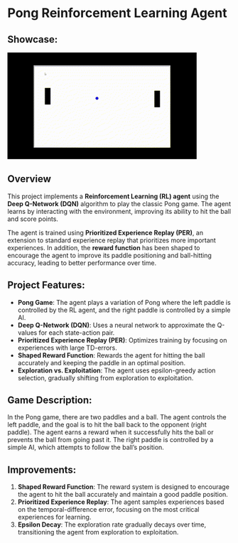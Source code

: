 # Pong Reinforcement Learning Agent

## Showcase:
![PongRLGif](https://github.com/Suhas-S63/Pong_RL_Project/blob/main/PongRLGif.gif)

## Overview
This project implements a **Reinforcement Learning (RL) agent** using the **Deep Q-Network (DQN)** algorithm to play the classic Pong game. The agent learns by interacting with the environment, improving its ability to hit the ball and score points. 

The agent is trained using **Prioritized Experience Replay (PER)**, an extension to standard experience replay that prioritizes more important experiences. In addition, the **reward function** has been shaped to encourage the agent to improve its paddle positioning and ball-hitting accuracy, leading to better performance over time.

## Project Features:
- **Pong Game**: The agent plays a variation of Pong where the left paddle is controlled by the RL agent, and the right paddle is controlled by a simple AI.
- **Deep Q-Network (DQN)**: Uses a neural network to approximate the Q-values for each state-action pair.
- **Prioritized Experience Replay (PER)**: Optimizes training by focusing on experiences with large TD-errors.
- **Shaped Reward Function**: Rewards the agent for hitting the ball accurately and keeping the paddle in an optimal position.
- **Exploration vs. Exploitation**: The agent uses epsilon-greedy action selection, gradually shifting from exploration to exploitation.


## Game Description:
In the Pong game, there are two paddles and a ball. The agent controls the left paddle, and the goal is to hit the ball back to the opponent (right paddle). The agent earns a reward when it successfully hits the ball or prevents the ball from going past it. The right paddle is controlled by a simple AI, which attempts to follow the ball’s position.



## Improvements:
1. **Shaped Reward Function**: The reward system is designed to encourage the agent to hit the ball accurately and maintain a good paddle position.
2. **Prioritized Experience Replay**: The agent samples experiences based on the temporal-difference error, focusing on the most critical experiences for learning.
3. **Epsilon Decay**: The exploration rate gradually decays over time, transitioning the agent from exploration to exploitation.
